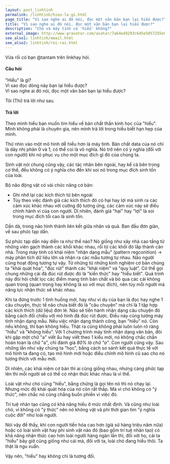 ```yaml
---
layout: post_linhtinh
permalink: /linhtinh/hieu-la-gi.html
page_title: "Vì sao nghe ai đó nói, đọc một văn bản bạn lại hiểu được?"
title: "Vì sao nghe ai đó nói, đọc một văn bản bạn lại hiểu được?"
description: "Chó và máy tính có 'hiểu' không?"
external_image: http://www.gravatar.com/avatar/7a64ed9293c645e5857255e8f2320a8d?s=292
see_also1: linhtinh/email.html
see_also2: linhtinh/roi-rai.html
---
```

Vừa rồi có bạn @tantam trên linkhay hỏi. 

#### Câu hỏi

"Hiểu" là gì?  
Vì sao đọc dòng này bạn lại hiểu được?  
Vì sao nghe ai đó nói, đọc một văn bản bạn lại hiểu được?

Tôi (Thi) trả lời như sau.

#### Trả lời

Theo mình hiểu bạn muốn tìm hiểu về bản chất thần kinh học của "hiểu". Mình không phải là chuyên gia, nên mình trả lời trong hiểu biết hạn hẹp của mình.

Thử nhìn vào một mô hình dễ hiểu hơn là máy tính. Bản chất data của nó chỉ là dãy nhị phân 0 và 1, có thể coi là vô nghĩa. Nó trở nên có ý nghĩa (đối với con người) khi nó phục vụ cho một mục đích gì đó của chúng ta.

Sinh vật nói chung cũng vậy, các tác nhân bên ngoài, hay kể cả bên trong cơ thể, đều không có ý nghĩa cho đến khi soi nó trong mục đích sinh tồn của loài.

Bộ não động vật có vài chức năng cơ bản:

- Ghi nhớ lại các kích thích từ bên ngoài
- Tùy theo việc đánh giá các kích thích đó có hại hay lợi mà sinh ra các cảm xúc khác nhau với cường độ tương ứng, các cảm xúc này sẽ điều chỉnh hành vi của con người. Dĩ nhiên, đánh giá "hại" hay "lợi" là soi trong mục đích tối cao là sinh tồn.

Dần dà, trong não hình thành liên kết giữa nhân và quả. Ban đầu đơn giản, về sau phức tạp dần.

Sự phức tạp dần này diễn ra như thế nào? Nó giống như xây nhà cao tầng từ những viên gạch thành các khối khác nhau, rồi từ các khối đó lắp thành căn nhà. Trong máy tính có khái niệm "nhận dạng mẫu" (pattern regconition) -> máy phân tích dữ liệu lớn và nhận ra các mẫu tương tự nhau. Não người cũng hoạt động tương tự vậy. Từ những từ những kinh nghiệm cơ bản chúng ta "khái quát hóa", "đúc rút" thành các "khái niệm" và "quy luật". Có thể gọi chung những cái đã đúc rút được đó là "kiến thức" hay "hiểu biết". Quá trình này đòi hỏi chắt lọc các điểm mang tính bản chất và bỏ qua các cái không quan trọng (quan trọng hay không là so với mục đích), nên tùy mỗi người mà năng lực nhận thức sẽ khác nhau.

Khi ta đứng trước 1 tình huống mới, hay như ví dụ của bạn là đọc hay nghe 1 câu chuyện, thực tế não chưa biết đó là "câu chuyện" mà chỉ là 1 tập hợp các kích thích (dữ liệu) đơn lẻ. Não sẽ tiến hành nhận dạng câu chuyện đó bằng cách đối chiếu với mô hình đã đúc rút được. Điều này cũng tương máy tính nhận dạng mẫu. Nếu việc nhận dạng thành công, bạn "hiểu" nó. Còn nếu không, thì bạn không hiểu. Thật ra cũng không phải luôn luôn rõ ràng "hiểu" và "không hiểu". Với 1 chương trình máy tính nhận dạng văn bản, đôi khi gặp một chữ "a" viết ẩu hay viết theo 1 kiểu mới, nó không chắc chắn hoàn toàn là chữ "a", chỉ đánh giá *80% là chữ "a"*. Con người cũng vậy. Sau những lần như vậy chúng ta "học", bằng cách so sánh kết quả thực tế với mô hình ta đang có, tạo mô hình mới hoặc điều chỉnh mô hình cũ sao cho nó tương thích với mẫu mới.

Dĩ nhiên, các khái niệm cơ bản thì ai cũng giống nhau, nhưng càng phức tạp lên thì mỗi người sẽ có thể có nhận thức khác nhau là vì thế.

Loài vật như chó cũng "hiểu", bằng chứng là gọi tên nó thì nó chạy lại. Nhưng mức độ khái quát hóa của nó còn rất thấp. Mà vì chó không có "ý thức", nên chắc nó cũng chẳng buồn phiền vì việc đó.

Trí tuệ nhân tạo cũng có khả năng hiểu ở mức nhất định. Và cũng như loài chó, vì không có "ý thức" nên nó không vật vã phí thời gian tìm "ý nghĩa cuộc đời" như loài người.

Nói vậy để thấy, khi con người tiến hóa cao hơn (giả sử hàng triệu năm nữa) hoặc có loài sinh vật hay phi sinh vật nào đó (bao gồm trí tuệ nhân tạo) có khả năng nhận thức cao hơn loài người hàng ngàn lần thì, đối với họ, cái ta "hiểu" bây giờ cũng giống như cái mà, đối với ta, loài chó đang hiểu thôi. Ta thật là ngu xuẩn.

Vậy nên, "hiểu" hay không chỉ là tương đối.